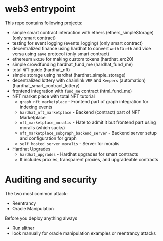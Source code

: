 # web3 entrypoint

This repo contains following projects:

- simple smart contract interaction with ethers (ethers_simpleStorage) (only smart contract)
- testing for event logging (events_logging) (only smart contract)
- decentralized finance using hardhat to convert `weth` to `eth` and vice versa using `aave` protocol (only smart contract)
- ethereum `ERC20` for making custom tokens (hardhat_erc20)
- simple crowdfunding hardhat_fund_me (hardhat_fund_me)
- total `NFT` guide (hardhat_nft)
- simple storage using hardhat (hardhat_simple_storage)
- decentralized lottery with chainlink `VRF` and `Keepers` (automation) (hardhat_smart_contract_lottery)
- frontend integration with `fund_me` contract (html_fund_me)
- NFT market place with total NFT tutorial
  - `graph_nft_marketplace` - Frontend part of graph integration for indexing events
  - `hardhat_nft_marketplace` - Backend (contract) part of NFT Marketplace
  - `nft_marketplace_moralis` - Hate to admit it but frontend part using moralis (which sucks)
  - `nft_marketplace_subgraph_backend_server` - Backend server setup and configuration for graph
  - `self_hosted_server_moralis` - Server for moralis
- Hardhat Upgrades
  - `hardhat_upgrades` - Hardhat upgrades for smart contracts
  - It includes proxies, transparent proxies, and upgradeable contracts

# Auditing and security

The two most common attack:

- Reentrancy
- Oracle Manipulation

Before you deploy anything always

- Run slither
- look manually for oracle manipulation examples or reentrancy attacks
